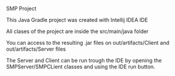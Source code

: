 SMP Project

This Java Gradle project was created with Intellij IDEA IDE

All clases of the project are inside the src/main/java folder

You can access to the resulting .jar files on out/artifacts/Client and out/artifacts/Server files

The Server and Client can be run trough the IDE by opening the SMPServer/SMPCLient classes and using the IDE run button.
